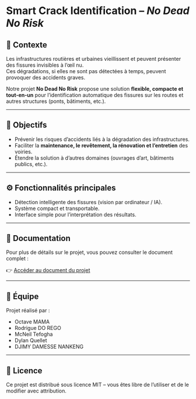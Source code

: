 # Smart Crack Identification – *No Dead No Risk*

## 📝 Contexte  
Les infrastructures routières et urbaines vieillissent et peuvent présenter des fissures invisibles à l’œil nu.  
Ces dégradations, si elles ne sont pas détectées à temps, peuvent provoquer des accidents graves.  

Notre projet **No Dead No Risk** propose une solution **flexible, compacte et tout-en-un** pour l’identification automatique des fissures sur les routes et autres structures (ponts, bâtiments, etc.).  

---

## 🎯 Objectifs  
- Prévenir les risques d’accidents liés à la dégradation des infrastructures.  
- Faciliter la **maintenance, le revêtement, la rénovation et l’entretien** des voiries.  
- Étendre la solution à d’autres domaines (ouvrages d’art, bâtiments publics, etc.).  

---

## ⚙️ Fonctionnalités principales  
- Détection intelligente des fissures (vision par ordinateur / IA).  
- Système compact et transportable.  
- Interface simple pour l’interprétation des résultats.  

---

## 📄 Documentation  
Pour plus de détails sur le projet, vous pouvez consulter le document complet :  

👉 [Accéder au document du projet](./Innovation%20Project_202.pdf)  

---

## 👥 Équipe  
Projet réalisé par :  
- Octave MAMA
- Rodrigue DO REGO
- McNeil Tefogha
- Dylan Quellet
- DJIMY DAMESSE NANKENG 

---

## 📌 Licence  
Ce projet est distribué sous licence MIT – vous êtes libre de l’utiliser et de le modifier avec attribution.  
